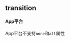 ## transition


<!-- CSSJSON.transition.description -->

<!-- CSSJSON.transition.syntax -->

<!-- CSSJSON.transition.values -->

#### App平台  
App平台不支持`none`和`all`属性

<!-- CSSJSON.transition.defaultValue -->

<!-- CSSJSON.transition.unixTags -->

<!-- CSSJSON.transition.compatibility -->

<!-- CSSJSON.transition.reference -->